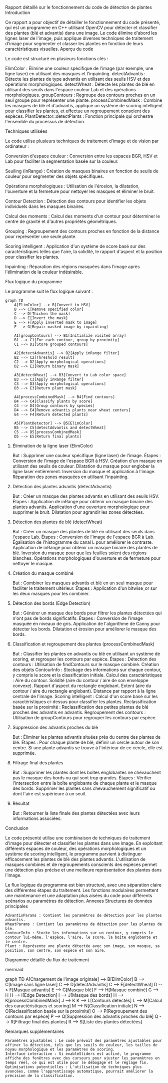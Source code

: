 Rapport détaillé sur le fonctionnement du code de détection de plantes
Introduction

Ce rapport a pour objectif de détailler le fonctionnement du code présenté, qui est un programme en C++ utilisant OpenCV pour détecter et classifier des plantes (blé et advantis) dans une image. Le code élimine d'abord les lignes laser de l'image, puis applique diverses techniques de traitement d'image pour segmenter et classer les plantes en fonction de leurs caractéristiques visuelles.
Aperçu du code

Le code est structuré en plusieurs fonctions clés :

ElimColor : Élimine une couleur spécifique de l'image (par exemple, une ligne laser) en utilisant des masques et l'inpainting.
detectAdvantis : Détecte les plantes de type advantis en utilisant des seuils HSV et des opérations morphologiques.
detectWheat : Détecte les plantes de blé en utilisant des seuils dans l'espace couleur Lab et des opérations morphologiques.
groupContours : Regroupe des contours proches en un seul groupe pour représenter une plante.
processCombinedMask : Combine les masques de blé et d'advantis, applique un système de scoring intelligent pour classifier les plantes, et effectue un regroupement conscient des espèces.
PlantDetector::detectPlants : Fonction principale qui orchestre l'ensemble du processus de détection.

Techniques utilisées

Le code utilise plusieurs techniques de traitement d'image et de vision par ordinateur :

Conversion d'espace couleur : Conversion entre les espaces BGR, HSV et Lab pour faciliter la segmentation basée sur la couleur.

Seuiling (inRange) : Création de masques binaires en fonction de seuils de couleur pour segmenter des objets spécifiques.

Opérations morphologiques : Utilisation de l'érosion, la dilatation, l'ouverture et la fermeture pour nettoyer les masques et éliminer le bruit.

Contour Detection : Détection des contours pour identifier les objets individuels dans les masques binaires.

Calcul des moments : Calcul des moments d'un contour pour déterminer le centre de gravité et d'autres propriétés géométriques.

Grouping : Regroupement des contours proches en fonction de la distance pour représenter une seule plante.

Scoring intelligent : Application d'un système de score basé sur des caractéristiques telles que l'aire, la solidité, le rapport d'aspect et la position pour classifier les plantes.

Inpainting : Réparation des régions masquées dans l'image après l'élimination de la couleur indésirable.

Flux logique du programme

Le programme suit le flux logique suivant :

```mermaid
graph TD
    A[ElimColor] --> B[Convert to HSV]
    B --> C[Remove specified color]
    C --> D[Thicken the mask]
    D --> E[Invert the mask]
    E --> F[Apply inverted mask to image]
    F --> G[Repair masked image by inpainting]
    
    A1[groupContours] --> B1[Initialize visited array]
    B1 --> C1[For each contour, group by proximity]
    C1 --> D1[Store grouped contours]

    A2[detectAdvantis] --> B2[Apply inRange filter]
    B2 --> C2[Threshold result]
    C2 --> D2[Apply morphological operations]
    D2 --> E2[Return binary mask]

    A3[detectWheat] --> B3[Convert to Lab color space]
    B3 --> C3[Apply inRange filter]
    C3 --> D3[Apply morphological operations]
    D3 --> E3[Return plant mask]

    A4[processCombinedMask] --> B4[Find contours]
    B4 --> C4[Classify plants by score]
    C4 --> D4[Group contours by species]
    D4 --> E4[Remove advantis plants near wheat centers]
    E4 --> F4[Return detected plants]

    A5[PlantDetector] --> B5[ElimColor]
    B5 --> C5[detectAdvantis and detectWheat]
    C5 --> D5[processCombinedMask]
    D5 --> E5[Return final plants]

```

1. Élimination de la ligne laser (ElimColor)

    But : Supprimer une couleur spécifique (ligne laser) de l'image.
    Étapes :
        Conversion de l'image de l'espace BGR à HSV.
        Création d'un masque en utilisant des seuils de couleur.
        Dilatation du masque pour englober la ligne laser entièrement.
        Inversion du masque et application à l'image.
        Réparation des zones masquées en utilisant l'inpainting.

2. Détection des plantes advantis (detectAdvantis)

    But : Créer un masque des plantes advantis en utilisant des seuils HSV.
    Étapes :
        Application de inRange pour obtenir un masque binaire des plantes advantis.
        Application d'une ouverture morphologique pour supprimer le bruit.
        Dilatation pour agrandir les zones détectées.

3. Détection des plantes de blé (detectWheat)

    But : Créer un masque des plantes de blé en utilisant des seuils dans l'espace Lab.
    Étapes :
        Conversion de l'image de l'espace BGR à Lab.
        Égalisation de l'histogramme du canal L pour améliorer le contraste.
        Application de inRange pour obtenir un masque binaire des plantes de blé.
        Inversion du masque pour que les feuilles soient des régions blanches.
        Opérations morphologiques d'ouverture et de fermeture pour nettoyer le masque.

4. Création du masque combiné

    But : Combiner les masques advantis et blé en un seul masque pour faciliter le traitement ultérieur.
    Étapes :
        Application d'un bitwise_or sur les deux masques pour les combiner.

5. Détection des bords (Edge Detection)

    But : Générer un masque des bords pour filtrer les plantes détectées qui n'ont pas de bords significatifs.
    Étapes :
        Conversion de l'image masquée en niveaux de gris.
        Application de l'algorithme de Canny pour détecter les bords.
        Dilatation et érosion pour améliorer le masque des bords.

6. Classification et regroupement des plantes (processCombinedMask)

    But : Classifier les plantes en advantis ou blé en utilisant un système de scoring, et regrouper les contours par espèce.
    Étapes :
        Détection des contours : Utilisation de findContours sur le masque combiné.
        Création des objets ContourInfo : Stockage des informations sur chaque contour, y compris le score et la classification initiale.
        Calcul des caractéristiques :
            Aire du contour.
            Solidité (aire du contour / aire de son enveloppe convexe).
            Rapport d'aspect du rectangle englobant.
            Extent (aire du contour / aire du rectangle englobant).
            Distance par rapport à la ligne centrale de l'image.
        Scoring intelligent : Calcul d'un score basé sur les caractéristiques ci-dessus pour classifier les plantes.
        Reclassification basée sur la proximité : Reclassification des petites plantes de blé proches des advantis en advantis.
        Regroupement des contours : Utilisation de groupContours pour regrouper les contours par espèce.

7. Suppression des advantis proches du blé

    But : Éliminer les plantes advantis situées près du centre des plantes de blé.
    Étapes :
        Pour chaque plante de blé, définir un cercle autour de son centre.
        Si une plante advantis se trouve à l'intérieur de ce cercle, elle est supprimée.

8. Filtrage final des plantes

    But : Supprimer les plantes dont les boîtes englobantes ne chevauchent pas le masque des bords ou qui sont trop grandes.
    Étapes :
        Vérifier l'intersection entre la boîte englobante de chaque plante et le masque des bords.
        Supprimer les plantes sans chevauchement significatif ou dont l'aire est supérieure à un seuil.

9. Résultat

    But : Retourner la liste finale des plantes détectées avec leurs informations associées.

Conclusion

Le code présenté utilise une combinaison de techniques de traitement d'image pour détecter et classifier les plantes dans une image. En exploitant différents espaces de couleur, des opérations morphologiques et un système de scoring intelligent, le programme parvient à distinguer efficacement les plantes de blé des plantes advantis. L'utilisation de masques combinés et de regroupements conscients des espèces permet une détection plus précise et une meilleure représentation des plantes dans l'image.

Le flux logique du programme est bien structuré, avec une séparation claire des différentes étapes du traitement. Les fonctions modulaires permettent une maintenance et une adaptation plus aisées du code pour différents scénarios ou paramètres de détection.
Annexes
Structures de données principales

    AdvantisParams : Contient les paramètres de détection pour les plantes advantis.
    WheatParams : Contient les paramètres de détection pour les plantes de blé.
    ContourInfo : Stocke les informations sur un contour, y compris le contour lui-même, l'espèce, l'aire, le score, la boîte englobante et le centre.
    Plant : Représente une plante détectée avec son image, son masque, sa position, son centre, son espèce et son aire.

Diagramme détaillé du flux de traitement

mermaid

graph TD
A[Chargement de l'image originale] --> B[ElimColor]
B --> C[Image sans ligne laser]
C --> D[detectAdvantis]
C --> E[detectWheat]
D --> F[Masque advantis]
E --> G[Masque blé]
F --> H[Masque combiné]
G --> H
H --> I[Edge Detection]
I --> J[Masque des bords]
H --> K[processCombinedMask]
J --> K
K --> L[Contours détectés]
L --> M[Calcul des caractéristiques et scoring]
M --> N[Classification initiale]
N --> O[Reclassification basée sur la proximité]
O --> P[Regroupement des contours par espèce]
P --> Q[Suppression des advantis proches du blé]
Q --> R[Filtrage final des plantes]
R --> S[Liste des plantes détectées]

Remarques supplémentaires

    Paramètres ajustables : Le code prévoit des paramètres ajustables pour affiner la détection, tels que les seuils de couleur, les tailles de noyau morphologique et les paramètres de scoring.
    Interface interactive : Si enableSliders est activé, le programme affiche des fenêtres avec des curseurs pour ajuster les paramètres en temps réel, ce qui est utile pour le débogage et le réglage fin.
    Optimisations potentielles : L'utilisation de techniques plus avancées, comme l'apprentissage automatique, pourrait améliorer la précision de la classification.

